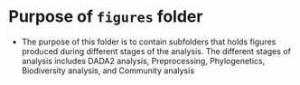 # Purpose of `figures` folder 
- The purpose of this folder is to contain subfolders that holds figures produced during different stages of the analysis. The different stages of analysis includes DADA2 analysis, Preprocessing, Phylogenetics, Biodiversity analysis, and Community analysis 

